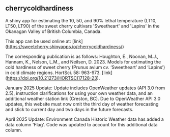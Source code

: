 ## cherrycoldhardiness

A shiny app for estimating the 10, 50, and 90% lethal temperature (LT10, LT50, LT90) of the sweet cherry cultivars 'Sweetheart' and 'Lapins' in the Okanagan Valley of British Columbia, Canada.

This app can be used online at: [link] (https://sweetcherry.shinyapps.io/cherrycoldhardiness/)

The corresponding publication is as follows: Houghton, E., Noonan, M.J., Hannam, K., Nelson, L.M., and Neilsen, D. 2023. Models for estimating the cold hardiness of sweet cherry (Prunus avium cv. ‘Sweetheart’ and ‘Lapins’) in cold climate regions. HortSci. 58: 963-973. [link] (https://doi.org/10.21273/HORTSCI17128-23).

January 2025 Update: Update includes OpenWeather updates (API 3.0 from 2.5), instruction clarifications for using your own weather data, and an additional weather station link (Creston, BC). Due to OpenWeather API 3.0 updates, this website must now omit the third day of weather forecasting and stick to current day and two days in the future forecasts.

April 2025 Update: Environment Canada Historic Weather data has added a data column 'Flag'. Code was updated to account for this additional data column.
